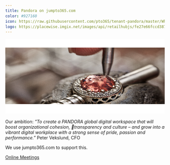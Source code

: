 ```yaml
---
title: Pandora on jumpto365.com
color: #927160
icon: https://raw.githubusercontent.com/pto365/tenant-pandora/master/White-pandora-o-crown.png
logo: https://placewise.imgix.net/images/api/retailhubjs/fe27e66fccd387cd97fe1f54495b858c
---
```


![](https://raw.githubusercontent.com/Pandora-jumpto365/pandora-jumpto365.github.io/master/media/2018-08-23-17-46-11.png)


Our ambition: *”To create a PANDORA global digital workspace 
that will boost organizational cohesion, transparency and culture – and grow into a vibrant digital workplace with a strong sense of pride, passion and performance.”*                                                                Peter Vekslund, CFO

We use jumpto365.com to support this.

[Online Meetings](/scenario/generic/pandora-online-meetings/default)